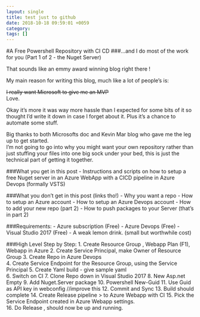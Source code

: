 ```yaml
---
layout: single
title: test just to github
date: 2018-10-18 09:59:01 +0059
category: 
tags: []
---
```


#A Free Powershell Repository with CI CD
###...and I do most of the work for you (Part 1 of 2 - the Nuget Server)


That sounds like an emmy award winning blog right there !

My main reason for writing this blog, much like a lot of people’s is:

~~I really want Microsoft to give me an MVP~~    
Love.
 
 Okay it’s more it was way more hassle than I expected for some bits of it so thought I’d write it down in case I forget about it.  Plus it’s a chance to automate some stuff. 
 
 Big thanks to both Microsofts doc and Kevin Mar blog who gave me the leg up to get started.  
 I’m not going to go into why you might want your own repository rather than just stuffing your files into one big sock under your bed, this is just the technical part of getting it together.
 
 
###What you get in this post
	- Instructions and scripts on how to setup a free Nuget server in an Azure WebApp with a CICD pipeline in Azure Devops (formally VSTS)


###What you don’t get in this post (links tho!)
	- Why you want a repo
	- How to setup an Azure account
	- How to setup an Azure Devops account 
	- How to add your new repo (part 2)
	- How to push packages to your Server (that’s in part 2)


###Requirements:
	- Azure subscription (Free)
	- Azure Devops (Free)
	- Visual Studio 2017 (Free) 
	- A weak lemon drink. (small but worthwhile cost)


###High Level Step by Step:
	1. Create Resource Group , Webapp Plan (F1), Webapp in Azure
	2. Create Service Principal, make Owner of Resource Group 
	3. Create Repo in Azure Devops  
	4. Create Service Endpoint for the Resource Group, using the Service Principal
	5. Create Yaml build - give sample yaml  
	6. Switch on CI
	7. Clone Repo down in Visual Studio 2017
	8. New Asp.net Empty 
	9. Add Nuget.Server package 
	10. Powershell  New-Guid 
	11. Use Guid as API key in webconfig 		//improve this 
	12. Commit and Sync
	13. Build should complete
	14. Create Release pipeline > to  Azure Webapp with CI
	15. Pick the Service Endpoint created in Azure Webapp settings.  
	16. Do Release ,  should now be up and running.


